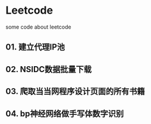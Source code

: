 # Leetcode
some code about leetcode


## 01. 建立代理IP池
## 02. NSIDC数据批量下载
## 03. 爬取当当网程序设计页面的所有书籍
## 04. bp神经网络做手写体数字识别
